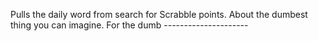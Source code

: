 Pulls the daily word from search for Scrabble points. About the dumbest thing you can imagine. For the dumb ---------------------
